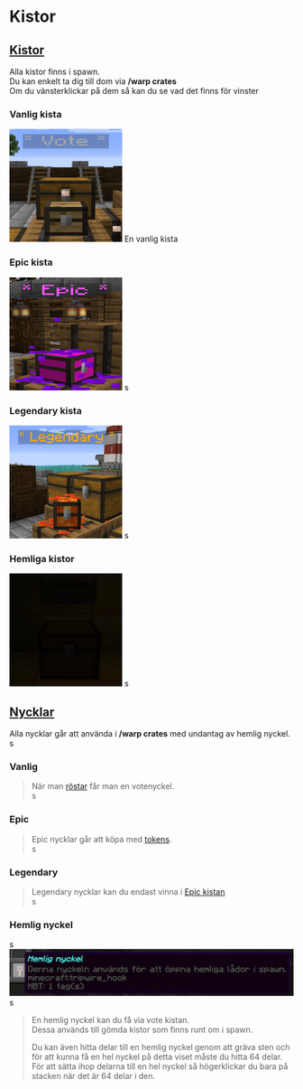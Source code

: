 # Kistor

## <ins>Kistor</ins>
Alla kistor finns i spawn.  
Du kan enkelt ta dig till dom via **/warp crates**  
Om du vänsterklickar på dem så kan du se vad det finns för vinster  

### Vanlig kista  
<img src="../bilder/votecrate.png" width="200" height="200">  
En vanlig kista  
  
### Epic kista  
<img src="../bilder/epiccrate.png" width="200" height="200">  
s  

### Legendary kista  
<img src="../bilder/legendarycrate.png" width="200" height="200">  
s  

### Hemliga kistor  
<img src="../bilder/hemlig_kista.png" width="200" height="200">   
s  

## <ins>Nycklar</ins>  
Alla nycklar går att använda i **/warp crates** med undantag av hemlig nyckel.  
s  

### Vanlig  
>När man [röstar](/?id=rösta) får man en votenyckel.  
s  
  
### Epic  
>Epic nycklar går att köpa med [tokens](tokens).  
s  
### Legendary  
>Legendary nycklar kan du endast vinna i [Epic kistan](epic-crate)  
s  
### Hemlig nyckel  
s  
<img src="../bilder/hemlig_nyckel.png">  
s  

>En hemlig nyckel kan du få via vote kistan.  
>Dessa används till gömda kistor som finns runt om i spawn.  
>  
>Du kan även hitta delar till en hemlig nyckel genom att gräva sten och för att kunna få en hel nyckel på detta viset måste du hitta 64 delar.  
>För att sätta ihop delarna till en hel nyckel så högerklickar du bara på stacken när det är 64 delar i den.  